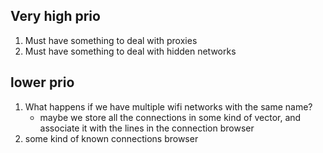 ## Very high prio
1. Must have something to deal with proxies
2. Must have something to deal with hidden networks 

## lower prio 
1. What happens if we have multiple wifi networks with the same name?
    * maybe we store all the connections in some kind of vector, and associate it with the lines in the connection browser
2. some kind of known connections browser